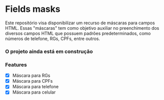 # Fields masks
Este repositório visa disponibilizar um recurso de máscaras para campos
HTML. Essas "máscaras" tem como objetivo auxiliar no preenchimento dos
diversos campos HTML que possuem padrões predeterminados, como números
de telefone, RGs, CPFs, entre outros.

### O projeto ainda está em construção

### Features
- [x] Máscara para RGs
- [x] Máscara para CPFs
- [x] Máscara para telefone
- [x] Máscara para celular
